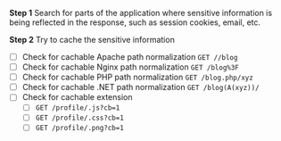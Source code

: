 **Step 1**
Search for parts of the application where sensitive information is being reflected in the response, such as session cookies, email, etc.

**Step 2**
Try to cache the sensitive information
- [ ] Check for cachable Apache path normalization `GET //blog`
- [ ] Check for cachable Nginx path normalization `GET /blog%3F`
- [ ] Check for cachable PHP path normalization `GET /blog.php/xyz`
- [ ] Check for cachable .NET path normalization `GET /blog(A(xyz))/`
- [ ] Check for cachable extension
	- [ ] `GET /profile/.js?cb=1`
	- [ ] `GET /profile/.css?cb=1`
	- [ ] `GET /profile/.png?cb=1`
